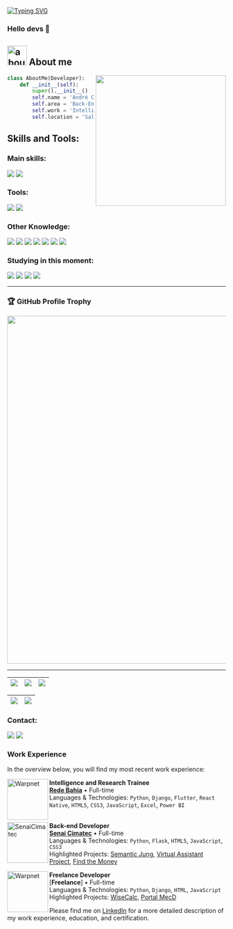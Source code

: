   [![Typing SVG](https://readme-typing-svg.herokuapp.com/?color=00bfbf&size=35&center=true&vCenter=true&width=1000&lines=Welcome+To+My+Profile)](https://git.io/typing-svg)

   
  ### Hello devs 👋


## <img width="45" alt="about" src="https://raw.github.com/elizarov/elizarov/master/about.png"> About me

<img align="right" width="300" src="https://analyticsindiamag.com/wp-content/uploads/2018/12/programming.gif" />

```py
class AboutMe(Developer):
    def __init__(self):
        super().__init__()
        self.name = 'André Coêlho'
        self.area = 'Back-End'
        self.work = 'Intelligence and research trainee at Rede Bahia'
        self.location = 'Salvador, BA'
```
## **Skills and Tools:**  

 
 ### Main skills:
  <div>
<img src="https://img.shields.io/badge/Python-3776AB?style=for-the-badge&logo=python&logoColor=white" />
<img src="https://img.shields.io/badge/Django-092E20?style=for-the-badge&logo=django&logoColor=white" />
  </div>
 
### Tools:
  <div>
<img src="https://img.shields.io/badge/Git-E34F26?style=for-the-badge&logo=git&logoColor=white" />
<img src="https://img.shields.io/badge/Windows-017AD7?style=for-the-badge&logo=windows&logoColor=white" />
    </div>

### Other Knowledge:
  <div>
<img src="https://img.shields.io/badge/.NET-5C2D91?style=for-the-badge&logo=.net&logoColor=white" />
<img src="https://img.shields.io/badge/C%23-239120?style=for-the-badge&logo=c-sharp&logoColor=white" />
<img src="https://img.shields.io/badge/C%2B%2B-00599C?style=for-the-badge&logo=c%2B%2B&logoColor=white" />
<img src="https://img.shields.io/badge/HTML5-E34F26?style=for-the-badge&logo=html5&logoColor=white" />
<img src="https://img.shields.io/badge/CSS3-1572B6?style=for-the-badge&logo=css3&logoColor=white" />
<img src="https://img.shields.io/badge/JavaScript-F7DF1E?style=for-the-badge&logo=javascript&logoColor=black" />
<img src="https://img.shields.io/badge/Firebase-F29D0C?style=for-the-badge&logo=firebase&logoColor=white"/>
    </div>

  
### Studying in this moment:
  <div>
<img src="https://img.shields.io/badge/Python-3776AB?style=for-the-badge&logo=python&logoColor=white" />
<img src="https://img.shields.io/badge/Node.js-43853D?style=for-the-badge&logo=node.js&logoColor=white" />
<img src="https://img.shields.io/badge/React_Native-20232A?style=for-the-badge&logo=react&logoColor=61DAFB" />
<img src="https://img.shields.io/badge/Flutter-02569B?style=for-the-badge&logo=flutter&logoColor=white"/>
  </div>

--- 

### 🏆 GitHub Profile Trophy

<p align="center">
  <a
    href="https://github.com/ryo-ma/github-profile-trophy"
    title="repositório de troféus"
  >
    <img
      width="800"
      src="https://github-profile-trophy.vercel.app/?username=Dec0XD&column=8&theme=darkhub&no-frame=true&no-bg=true"
    />
  </a>
</p>

---

| ![](http://github-profile-summary-cards.vercel.app/api/cards/stats?username=Dec0XD&theme=nord_dark) | ![](http://github-profile-summary-cards.vercel.app/api/cards/repos-per-language?username=Dec0XD&hide=Html&theme=nord_dark) | ![](http://github-profile-summary-cards.vercel.app/api/cards/most-commit-language?username=Dec0XD&theme=nord_dark) |
| :-: | :-: | :-: |

| ![](http://github-profile-summary-cards.vercel.app/api/cards/profile-details?username=Dec0XD&theme=nord_dark) | ![](https://github-readme-streak-stats.herokuapp.com/?user=Dec0XD&hide_border=true&date_format=M%20j%5B%2C%20Y%5D&background=2D3742&stroke=2D3742&ring=6bbbca&fire=6bbbca&currStreakNum=fff&sideNums=6bbbca&currStreakLabel=6bbbca&sideLabels=fff&dates=fff) |
| :-: | :-: |

### Contact:
  <div> 
  <a href="https://instagram.com/coelhoandrelucas" target="_blank"><img src="https://img.shields.io/badge/-Instagram-%23E4405F?style=for-the-badge&logo=instagram&logoColor=white" target="_blank"></a>
  <a href="https://www.linkedin.com/in/andré-lucas-coêlho-b55b0622a/" target="_blank"><img src="https://img.shields.io/badge/-LinkedIn-%230077B5?style=for-the-badge&logo=linkedin&logoColor=white" target="_blank"></a>
  <a href="https://api.whatsapp.com/send?phone=5571989530872" target="_blank"><img src="https://img.shields.io/badge/WhatsApp-25D366?style=for-the-badge&logo=whatsapp&logoColor=white" alt=""></a>
  <a href="mailto:andrelucascoelho281@gmail.com" target="_blank"><img src="https://img.shields.io/badge/Gmail-D14836?style=for-the-badge&logo=gmail&logoColor=white" alt=""></a>
</div> 

### Work Experience
In the overview below, you will find my most recent work experience:

[<img align="left" height="94px" width="94px" alt="Warpnet" src="https://yt3.googleusercontent.com/JDvKD_pmlbIWhASNmqn8IaGUPzdRhhQ2Mpqk5Yj7Z9ZqREtV8oprlxh38TiUGPZpwF379k3fDA=s900-c-k-c0x00ffffff-no-rj"/>](https://redeglobo.globo.com/redebahia/)

**Intelligence and Research Trainee** \
[**Rede Bahia**](https://www.redebahia.com.br/) • Full-time \
Languages & Technologies: `Python`, `Django`, `Flutter`, `React Native`, `HTML5`, `CSS3`, `JavaScript`, `Excel`, `Power BI`\
<br/>

[<img align="left" height="94px" width="94px" alt="SenaiCimatec" src="https://evento.connectedsmartcities.com.br/wp-content/uploads/2018/02/csc18_logo_senai_cimatec_300x184.jpg"/>](https://www.senaicimatec.com.br)

**Back-end Developer** \
[**Senai Cimatec**](https://seja.senaicimatec.com.br/graduacao/?utm_source=ZYGON&utm_medium=SEARCH&utm_campaign=SEARCH_OBJECTIVA_FIEB-SENAI_CIMATEC-GRADUACAO-2024-1_SET-NOV-23_NA&utm_content=SEARCH_OBJECTIVA_FIEB-SENAI_CIMATEC-GRADUACAO-2024-1_SET-NOV-23_NA_NA_NA_NA_&utm_term=SEARCH_OBJECTIVA_FIEB-SENAI_CIMATEC-GRADUACAO-2024-1_SET-NOV-23_NA_NA_NA&gad_source=1&gclid=CjwKCAjw15eqBhBZEiwAbDomEvvMs5crIKeMWKcWBc0mqtewevaxzCzT01FmANTKbIM2oiNulnf4ohoCMskQAvD_BwE/) • Full-time \
Languages & Technologies: `Python`, `Flask`, `HTML5`, `JavaScript`, `CSS3`\
Highlighted Projects: [Semantic Jung](https://github.com/Dec0XD/1projeto), [Virtual Assistant Project](https://github.com/Dec0XD/1projeto), [Find the Money](https://github.com/Dec0XD/find-the-money)
<br/>

[<img align="left" height="94px" width="94px" alt="Warpnet" src="https://servicoprocessamento.com/wp-content/uploads/2021/11/freelance-1024x683.jpg"/>](https://portifolio.bohr.io/)

**Freelance Developer** \
[**Freelance**] • Full-time \
Languages & Technologies: `Python`, `Django`, `HTML`, `JavaScript`\
Highlighted Projects: [WiseCalc](https://projeto-site-phi.vercel.app/), [Portal MecD](https://mecd.vercel.app/)
<br/>

Please find me on [LinkedIn](https://www.linkedin.com/in/andré-lucas-coêlho-b55b0622a/) for a more detailed description of my work experience, education, and certification.
